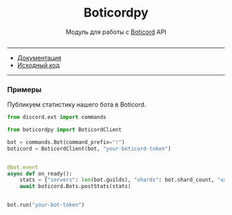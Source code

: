 <h1 align="center">Boticordpy</h1>

<p align="center">Модуль для работы с <a href="https://boticord.top/">Boticord</a> API</p>

<p align="center">

<img src="https://img.shields.io/pypi/dm/boticordpy" alt="">
</p>

---
* [Документация](https://boticordpy.readthedocs.io/)
* [Исходный код](https://github.com/grey-cat-1908/boticordpy)
---

### Примеры

Публикуем статистику нашего бота в Boticord.

```Python
from discord.ext import commands

from boticordpy import BoticordClient

bot = commands.Bot(command_prefix="!")
boticord = BoticordClient(bot, "your-boticord-token")


@bot.event
async def on_ready():
    stats = {"servers": len(bot.guilds), "shards": bot.shard_count, "users": len(bot.users)}
    await boticord.Bots.postStats(stats)


bot.run("your-bot-token")
```
